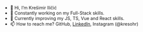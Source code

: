 - 👋 Hi, I’m Krešimir Iličić
- 💪 Constantly working on my Full-Stack skills.
- 🌱 Currently improving my JS, TS, Vue and React skills.
- 📫 How to reach me? GitHub, [LinkedIn](https://www.linkedin.com/in/kresimirilicic/), Instagram (@kresohr)

